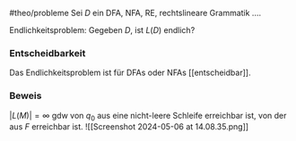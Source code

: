 #theo/probleme 
Sei $D$ ein DFA, NFA, RE, rechtslineare Grammatik ....

Endlichkeitsproblem: Gegeben $D$, ist $L(D)$ endlich?

### Entscheidbarkeit
Das Endlichkeitsproblem ist für DFAs oder NFAs [[entscheidbar]].

### Beweis
$|L(M)|=\infty$ gdw von $q_0$ aus eine nicht-leere Schleife erreichbar ist, von der aus $F$ erreichbar ist.
![[Screenshot 2024-05-06 at 14.08.35.png]]
